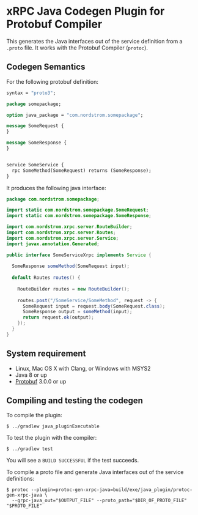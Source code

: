 xRPC Java Codegen Plugin for Protobuf Compiler
==============================================

This generates the Java interfaces out of the service definition from a
`.proto` file. It works with the Protobuf Compiler (``protoc``).

## Codegen Semantics
For the following protobuf definition:

```protobuf
syntax = "proto3";

package somepackage;

option java_package = "com.nordstrom.somepackage";

message SomeRequest {
}

message SomeResponse {
}


service SomeService {
  rpc SomeMethod(SomeRequest) returns (SomeResponse);
}

```

It produces the following java interface:
```java
package com.nordstrom.somepackage;

import static com.nordstrom.somepackage.SomeRequest;
import static com.nordstrom.somepackage.SomeResponse;

import com.nordstrom.xrpc.server.RouteBuilder;
import com.nordstrom.xrpc.server.Routes;
import com.nordstrom.xrpc.server.Service;
import javax.annotation.Generated;

public interface SomeServiceXrpc implements Service {
  
  SomeResponse someMethod(SomeRequest input);
  
  default Routes routes() {
    
    RouteBuilder routes = new RouteBuilder();
    
    routes.post("/SomeService/SomeMethod", request -> {
      SomeRequest input = request.body(SomeRequest.class);
      SomeResponse output = someMethod(input);
      return request.ok(output);
    });
  }
}      
```

## System requirement

* Linux, Mac OS X with Clang, or Windows with MSYS2
* Java 8 or up
* [Protobuf](https://github.com/google/protobuf) 3.0.0 or up

## Compiling and testing the codegen

To compile the plugin:
```
$ ../gradlew java_pluginExecutable
```

To test the plugin with the compiler:
```
$ ../gradlew test
```
You will see a `BUILD SUCCESSFUL` if the test succeeds.

To compile a proto file and generate Java interfaces out of the service definitions:
```
$ protoc --plugin=protoc-gen-xrpc-java=build/exe/java_plugin/protoc-gen-xrpc-java \
  --grpc-java_out="$OUTPUT_FILE" --proto_path="$DIR_OF_PROTO_FILE" "$PROTO_FILE"
```

